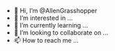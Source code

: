 - 👋 Hi, I’m @AllenGrasshopper
- 👀 I’m interested in ...
- 🌱 I’m currently learning ...
- 💞️ I’m looking to collaborate on ...
- 📫 How to reach me ...

<!---
AllenGrasshopper/AllenGrasshopper is a ✨ special ✨ repository because its `README.md` (this file) appears on your GitHub profile.
You can click the Preview link to take a look at your changes.
--->
